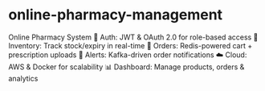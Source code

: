 # online-pharmacy-management
Online Pharmacy System  🔐 Auth: JWT &amp; OAuth 2.0 for role-based access  💊 Inventory: Track stock/expiry in real-time  🛒 Orders: Redis-powered cart + prescription uploads  🔔 Alerts: Kafka-driven order notifications  ☁️ Cloud: AWS &amp; Docker for scalability  📊 Dashboard: Manage products, orders &amp; analytics
